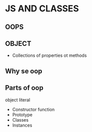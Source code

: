 # JS AND CLASSES

## OOPS

## OBJECT
- Collections of properties ot methods

## Why se oop


## Parts of oop

 object literal

 - Constructor function
 - Prototype
 - Classes
 - Instances